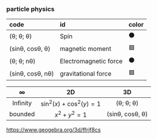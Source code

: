 ### particle physics

 | code | id | color |
 | :--- |:---|  :---|  
 | (θ; θ; θ) |  Spin | ⚫ |
 |(sinθ, cosθ, θ)| magnetic moment|🟩 |
 |(θ; θ; nθ) |  Electromagnetic force| ⚫ |
 |(sinθ, cosθ, nθ)|  gravitational force| 🟩|

|**∞** |2D|3D|
| :---: |:---:|  :---:| 
|Infinity| $\sin^{2}\left(x\right)+\cos^{2}\left(y\right)=1$|(θ; θ; θ) |
|bounded| $x^{2}+y^{2}=1$| (sinθ, cosθ, θ)|

   https://www.geogebra.org/3d/ffrjf8cs

